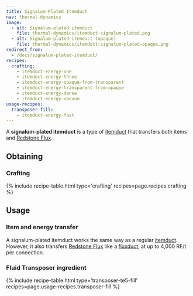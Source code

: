 ```yaml
---
title: Signalum-Plated Itemduct
nav: thermal-dynamics
image:
  - alt: Signalum-plated itemduct
    file: thermal-dynamics/itemduct-signalum-plated.png
  - alt: Signalum-plated itemduct (opaque)
    file: thermal-dynamics/itemduct-signalum-plated-opaque.png
redirect_from:
  - /docs/signalum-plated-itemduct/
recipes:
  crafting:
    - itemduct-energy-one
    - itemduct-energy-three
    - itemduct-energy-opaque-from-transparent
    - itemduct-energy-transparent-from-opaque
    - itemduct-energy-dense
    - itemduct-energy-vacuum
usage-recipes:
  transposer-fill:
    - itemduct-energy-fast
---
```


A **signalum-plated itemduct** is a type of [itemduct](/docs/thermal-dynamics/itemduct/) that
transfers both items and [Redstone Flux](/docs/redstone-flux/).


Obtaining
---------

### Crafting
{% include recipe-table.html type='crafting' recipes=page.recipes.crafting %}


Usage
-----

### Item and energy transfer
A signalum-plated itemduct works the same way as a regular
[itemduct](/docs/thermal-dynamics/itemduct/). However, it also transfers [Redstone
Flux](/docs/redstone-flux/) like a [fluxduct](/docs/thermal-dynamics/fluxducts/), at up to 4,000
RF/t per connection.

### Fluid Transposer ingredient
{% include recipe-table.html type='transposer-te5-fill' recipes=page.usage-recipes.transposer-fill %}
